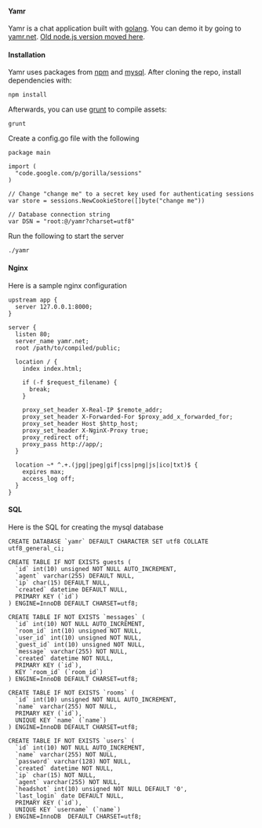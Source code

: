 #### Yamr

Yamr is a chat application built with [golang](http://golang.org).
You can demo it by going to [yamr.net](http://yamr.net).
[Old node.js version moved here](https://github.com/poops/yamr-node).

#### Installation

Yamr uses packages from [npm](https://www.npmjs.org/) and [mysql](http://www.mysql.com). After cloning the repo, install dependencies with:

    npm install

Afterwards, you can use [grunt](http://gruntjs.com/) to compile assets:

    grunt

Create a config.go file with the following

    package main

    import (
      "code.google.com/p/gorilla/sessions"
    )

    // Change "change me" to a secret key used for authenticating sessions
    var store = sessions.NewCookieStore([]byte("change me"))

    // Database connection string
    var DSN = "root:@/yamr?charset=utf8"


Run the following to start the server

    ./yamr

#### Nginx

Here is a sample nginx configuration

    upstream app {
      server 127.0.0.1:8000;
    }

    server {
      listen 80;
      server_name yamr.net;
      root /path/to/compiled/public;

      location / {
        index index.html;

        if (-f $request_filename) {
          break;
        }

        proxy_set_header X-Real-IP $remote_addr;
        proxy_set_header X-Forwarded-For $proxy_add_x_forwarded_for;
        proxy_set_header Host $http_host;
        proxy_set_header X-NginX-Proxy true;
        proxy_redirect off;
        proxy_pass http://app/;
      }

      location ~* ^.+.(jpg|jpeg|gif|css|png|js|ico|txt)$ {
        expires max;
        access_log off;
      }
    }

#### SQL

Here is the SQL for creating the mysql database

    CREATE DATABASE `yamr` DEFAULT CHARACTER SET utf8 COLLATE utf8_general_ci;

    CREATE TABLE IF NOT EXISTS guests (
      `id` int(10) unsigned NOT NULL AUTO_INCREMENT,
      `agent` varchar(255) DEFAULT NULL,
      `ip` char(15) DEFAULT NULL,
      `created` datetime DEFAULT NULL,
      PRIMARY KEY (`id`)
    ) ENGINE=InnoDB DEFAULT CHARSET=utf8;

    CREATE TABLE IF NOT EXISTS `messages` (
      `id` int(10) NOT NULL AUTO_INCREMENT,
      `room_id` int(10) unsigned NOT NULL,
      `user_id` int(10) unsigned NOT NULL,
      `guest_id` int(10) unsigned NOT NULL,
      `message` varchar(255) NOT NULL,
      `created` datetime NOT NULL,
      PRIMARY KEY (`id`),
      KEY `room_id` (`room_id`)
    ) ENGINE=InnoDB DEFAULT CHARSET=utf8;

    CREATE TABLE IF NOT EXISTS `rooms` (
      `id` int(10) unsigned NOT NULL AUTO_INCREMENT,
      `name` varchar(255) NOT NULL,
      PRIMARY KEY (`id`),
      UNIQUE KEY `name` (`name`)
    ) ENGINE=InnoDB DEFAULT CHARSET=utf8;

    CREATE TABLE IF NOT EXISTS `users` (
      `id` int(10) NOT NULL AUTO_INCREMENT,
      `name` varchar(255) NOT NULL,
      `password` varchar(128) NOT NULL,
      `created` datetime NOT NULL,
      `ip` char(15) NOT NULL,
      `agent` varchar(255) NOT NULL,
      `headshot` int(10) unsigned NOT NULL DEFAULT '0',
      `last_login` date DEFAULT NULL,
      PRIMARY KEY (`id`),
      UNIQUE KEY `username` (`name`)
    ) ENGINE=InnoDB  DEFAULT CHARSET=utf8;
